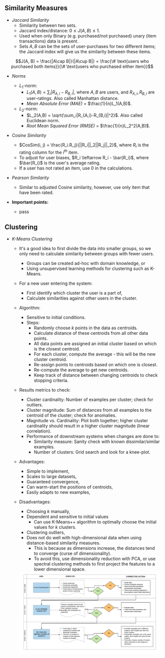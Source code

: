 ## Similarity Measures
- *Jaccard Similarity*
  - Similarity between two sets.
  - Jaccard index/distance: $0 \leq J(A, B) \leq 1$. 
  - Used when only Binary (e.g. purchased/not purchased) unary (item transactions) data is present. 
  - Sets $A, B$ can be the sets of user-purchases for two different items; the Jaccard index will give us the similarity between these items. 

$$J(A, B) = \frac{|A\cap B|}{|A\cup B|} = \frac{\# \text{users who purchased both items}}{\# \text{users who purchased either item}}$$

- *Norms*
  - $L_1$-norm:
    - $L_1(A, B) = \sum_i|R_{A,i} - R_{B,i}|$, where $A, B$ are users, and $R_{A,i}, R_{B,i}$ are user-ratings. Also called Manhattan distance. 
    - *Mean Absolute Error (MAE)* = $\frac{1}{n}L_1(A,B)$. 
  - $L_2$-norm:
    - $L_2(A,B) = \sqrt{\sum_i|R_{A,i}-R_{B,i}|^2}$. Also called Euclidean norm. 
    - *Root Mean Squared Error (RMSE)* = $\frac{1}{n}L_2^2(A,B)$. 

- *Cosine Similarity*
  - $CosSim(i, j) = \frac{R_i.R_j}{||R_i||_2||R_j||_2}$, where $R_i$ is the rating column for the $i^{th}$ item. 
  - To adjust for user biases, $R_i \leftarrow R_i - \bar{R_i}$, where $\bar{R_i}$ is the user's average rating. 
  - If a user has not rated an item, use 0 in the calculations. 

- *Pearson Similarity*
  - Similar to adjusted Cosine similarity, however, use only item that have been rated. 

- **Important points:**
  - pass

## Clustering
- *K-Means Clustering*
  - It's a good idea to first divide the data into smaller groups, so we only need to calculate similarity between groups with fewer users. 
    - Groups can be created ad-hoc with domain knowledge, or
    - Using unsupervised learning methods for clustering such as K-Means. 
  - For a new user entering the system:
    - First identify which cluster the user is a part of, 
    - Calculate similarities against other users in the cluster. 
  - Algorithm:
    - Sensitive to initial conditions. 
    - Steps:
      - Randomly choose $k$ points in the data as centroids. 
      - Calculate distance of these centroids from all other data points. 
      - All data points are assigned an initial cluster based on which is the closest centroid. 
      - For each cluster, compute the average - this will be the new cluster centroid. 
      - Re-assign points to centroids based on which one is closest. 
      - Re-compute the average to get new centroids. 
      - Keep track of distance between changing centroids to check stopping criteria. 
  - Results metrics to check:
    - Cluster cardinality: Number of examples per cluster; check for outliers. 
    - Cluster magnitude: Sum of distances from all examples to the centroid of the cluster; check for anomalies. 
    - Magnitude vs. Cardinality: Plot both together; higher cluster cardinality should result in a higher cluster magnitude (linear correlation). 
    - Performance of downstream systems when changes are done to:
      - Similarity measure: Sanity check with known dissimilar/similar examples. 
      - Number of clusters: Grid search and look for a knee-plot. 
  - Advantages:
    - Simple to implement, 
    - Scales to large datasets, 
    - Guaranteed convergence, 
    - Can warm-start the positions of centroids, 
    - Easily adapts to new examples, 
  - Disadvantages:
    - Choosing $k$ manually, 
    - Dependent and sensitive to initial values
      - Can use K-Means++ algorithm to optimally choose the initial values for $k$ clusters. 
    - Clustering outliers, 
    - Does not do well with high-dimensional data when using distance-based similarity measures. 
      - This is because as dimensions increase, the distances tend to converge (curse of dimensionality). 
      - To avoid this, use dimensionality reduction with PCA, or use spectral clustering methods to first project the features to a lower dimensional space. 
  
    <img src="../../imgs/ClusteringFlowchart.svg" width=900>
